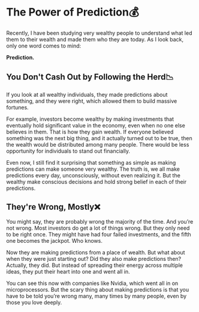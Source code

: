 # The Power of Prediction💰

Recently, I have been studying very wealthy people to understand what led them to their wealth and made them who they are today. As I look back, only one word comes to mind:

**Prediction.**


## You Don't Cash Out by Following the Herd📉

If you look at all wealthy individuals, they made predictions about something, and they were right, which allowed them to build massive fortunes.

For example, investors become wealthy by making investments that eventually hold significant value in the economy, even when no one else believes in them. That is how they gain wealth. If everyone believed something was the next big thing, and it actually turned out to be true, then the wealth would be distributed among many people. There would be less opportunity for individuals to stand out financially.

Even now, I still find it surprising that something as simple as making predictions can make someone very wealthy. The truth is, we all make predictions every day, unconsciously, without even realizing it. But the wealthy make conscious decisions and hold strong belief in each of their predictions.


## They're Wrong, Mostly❌

You might say, they are probably wrong the majority of the time. And you’re not wrong. Most investors do get a lot of things wrong. But they only need to be right once. They might have had four failed investments, and the fifth one becomes the jackpot. Who knows.

Now they are making predictions from a place of wealth. But what about when they were just starting out? Did they also make predictions then? Actually, they did. But instead of spreading their energy across multiple ideas, they put their heart into one and went all in.

You can see this now with companies like Nvidia, which went all in on microprocessors. But the scary thing about making predictions is that you have to be told you’re wrong many, many times by many people, even by those you love deeply.
